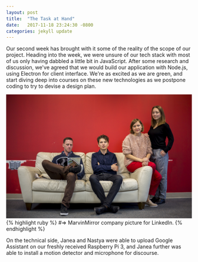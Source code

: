 ```yaml
---
layout: post
title:  "The Task at Hand"
date:   2017-11-18 23:24:30 -0800
categories: jekyll update
---
```


Our second week has brought with it some of the reality of the scope of our project. Heading into the week, we were unsure of our tech stack with most of us only having dabbled a little bit in JavaScript. After some research and discussion, we've agreed that we would build our application with Node.js, using Electron for client interface. We're as excited as we are green, and start diving deep into courses on these new technologies as we postpone coding to try to devise a design plan.

![Team Photo](/images/teamRUS.jpg)
{% highlight ruby %}
#=> MarvinMirror company picture for LinkedIn.
{% endhighlight %}

On the technical side, Janea and Nastya were able to upload Google Assistant on our freshly received Raspberry Pi 3, and Janea further was able to install a motion detector and microphone for discourse.
